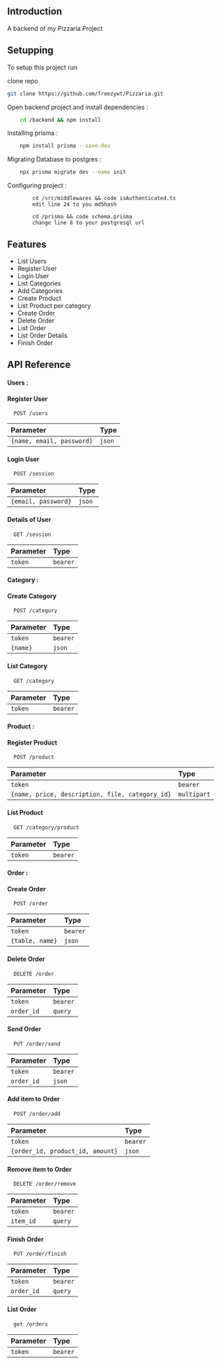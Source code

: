 
## Introduction
A backend of my Pizzaria Project

## Setupping

To setup this project run

clone repo 
```bash
git clone https://github.com/freezywt/Pizzaria.git
```

Open backend project and install dependencies :
```bash
    cd /backend && npm install
```

Installing prisma : 

```bash
    npm install prisma --save-dev
```

Migrating Database to postgres :

```bash
    npx prisma migrate dev --name init
```

Configuring project : 

```
        cd /src/middlewares && code isAuthenticated.ts 
        edit line 24 to you md5hash

        cd /prisma && code schema.prisma
        change line 8 to your postgresql url

```
## Features

- List Users
- Register User
- Login User
- List Categories
- Add Categories
- Create Product
- List Product per category
- Create Order
- Delete Order
- List Order
- List Order Details
- Finish Order

## API Reference

#### Users :

#### Register User

```http
  POST /users
```

| Parameter      | Type    
| :-------- | :------- 
| `{name, email, password}` | `json` |

#### Login User

```http
  POST /session
```

| Parameter | Type    
| :-------- | :------- 
| `{email, password}` | `json` 


#### Details of User

```http
  GET /session
```

| Parameter | Type     
| :-------- | :-------
| `token` | `bearer` 

#### Category :

#### Create Category

```http
  POST /category
```

| Parameter | Type     
| :-------- | :------- 
| `token` | `bearer` 
| `{name}` | `json` 


#### List Category

```http
  GET /category
```

| Parameter | Type     
| :-------- | :------- 
| `token` | `bearer` 

#### Product :

#### Register Product

```http
  POST /product
```

| Parameter | Type     
| :-------- | :------- 
| `token` | `bearer` 
| `{name, price, description, file, category_id}` | `multipart` |

#### List Product

```http
  GET /category/product
```

| Parameter | Type     
| :-------- | :------- 
| `token` | `bearer` 


#### Order :

#### Create Order

```http
  POST /order
```

| Parameter | Type     
| :-------- | :------- 
| `token` | `bearer` 
|`{table, name}`|`json`|

#### Delete Order

```http
  DELETE /order
```

| Parameter | Type     
| :-------- | :------- 
| `token` | `bearer` 
|`order_id`|`query`|

#### Send Order

```http
  PUT /order/send
```

| Parameter | Type     
| :-------- | :------- 
| `token` | `bearer` 
|`order_id`|`json`|

#### Add item to Order

```http
  POST /order/add
```

| Parameter | Type     
| :-------- | :------- 
| `token` | `bearer` 
|`{order_id, product_id, amount}`|`json`|

#### Remove item to Order

```http
  DELETE /order/remove
```

| Parameter | Type     
| :-------- | :------- 
| `token` | `bearer` 
|`item_id`|`query`|

#### Finish Order

```http
  PUT /order/finish
```

| Parameter | Type     
| :-------- | :------- 
| `token` | `bearer` 
|`order_id`|`query`|

#### List Order

```http
  get /orders
```

| Parameter | Type     
| :-------- | :------- 
| `token` | `bearer` 






